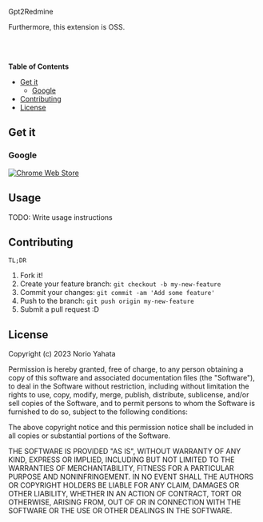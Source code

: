 <p>Gpt2Redmine</p>


Furthermore, this extension is OSS.

<br><br>

**Table of Contents**
- [Get it](#get-it)
  - [Google](#google)
- [Contributing](#contributing)
- [License](#license)

## Get it
### Google

[![Chrome Web Store](https://storage.googleapis.com/web-dev-uploads/image/WlD8wC6g8khYWPJUsQceQkhXSlv1/iNEddTyWiMfLSwFD6qGq.png)]()

 
## Usage
 
TODO: Write usage instructions
 
## Contributing
 
`TL;DR`
1. Fork it!
2. Create your feature branch: `git checkout -b my-new-feature`
3. Commit your changes: `git commit -am 'Add some feature'`
4. Push to the branch: `git push origin my-new-feature`
5. Submit a pull request :D

 
## License
 
Copyright (c) 2023 Norio Yahata

Permission is hereby granted, free of charge, to any person obtaining a copy
of this software and associated documentation files (the "Software"), to deal
in the Software without restriction, including without limitation the rights
to use, copy, modify, merge, publish, distribute, sublicense, and/or sell
copies of the Software, and to permit persons to whom the Software is
furnished to do so, subject to the following conditions:

The above copyright notice and this permission notice shall be included in all
copies or substantial portions of the Software.

THE SOFTWARE IS PROVIDED "AS IS", WITHOUT WARRANTY OF ANY KIND, EXPRESS OR
IMPLIED, INCLUDING BUT NOT LIMITED TO THE WARRANTIES OF MERCHANTABILITY,
FITNESS FOR A PARTICULAR PURPOSE AND NONINFRINGEMENT. IN NO EVENT SHALL THE
AUTHORS OR COPYRIGHT HOLDERS BE LIABLE FOR ANY CLAIM, DAMAGES OR OTHER
LIABILITY, WHETHER IN AN ACTION OF CONTRACT, TORT OR OTHERWISE, ARISING FROM,
OUT OF OR IN CONNECTION WITH THE SOFTWARE OR THE USE OR OTHER DEALINGS IN THE
SOFTWARE.

